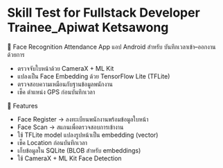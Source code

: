 # Skill Test for Fullstack Developer Trainee_Apiwat Ketsawong

📌 Face Recognition Attendance App
แอป Android สำหรับ บันทึกเวลาเข้า–ออกงาน ด้วยการ
- ตรวจจับใบหน้าด้วย CameraX + ML Kit
- แปลงเป็น Face Embedding ด้วย TensorFlow Lite (TFLite)
- ตรวจสอบความเหมือนกับฐานข้อมูลพนักงาน
- เช็ค ตำแหน่ง GPS ก่อนบันทึกเวลา

🚀 Features
- Face Register → ลงทะเบียนพนักงานพร้อมข้อมูลใบหน้า
- Face Scan → สแกนเพื่อตรวจสอบการเข้างาน
- ใช้ TFLite model แปลงรูปหน้าเป็น embedding (vector)
- เช็ค Location ก่อนบันทึกเวลา
- เก็บข้อมูลใน SQLite (BLOB สำหรับ embeddings)
- ใช้ CameraX + ML Kit Face Detection
